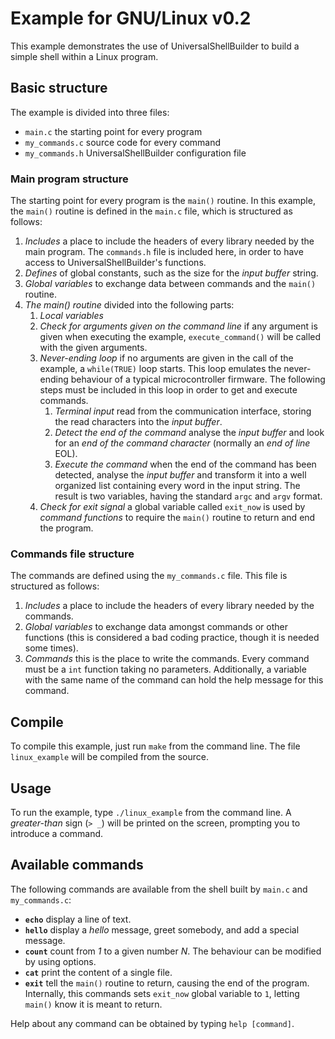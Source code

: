 # Example for GNU/Linux v0.2

This example demonstrates the use of UniversalShellBuilder to build a simple
shell within a Linux program.

## Basic structure
The example is divided into three files:
* `main.c` the starting point for every program
* `my_commands.c` source code for every command
* `my_commands.h` UniversalShellBuilder configuration file

### Main program structure
The starting point for every program is the `main()` routine. In this example, the `main()` routine is defined in the `main.c` file, which is structured as follows:

1. *Includes* a place to include the headers of every library needed by the main program. The `commands.h` file
is included here, in order to have access to UniversalShellBuilder's functions.
2. *Defines* of global constants, such as the size for the *input buffer* string.
3. *Global variables* to exchange data between commands and the `main()` routine.
4. *The main() routine* divided into the following parts:
    1. *Local variables*
    2. *Check for arguments given on the command line* if any argument is given when executing the example, `execute_command()` will be called with the given arguments.
    3. *Never-ending loop* if no arguments are given in the call of the example, a `while(TRUE)` loop starts. This loop emulates the never-ending behaviour of a typical microcontroller firmware. The following steps must be included in this loop in order to get and execute commands.
        1. *Terminal input* read from the communication interface, storing the read characters into the *input buffer*.
        2. *Detect the end of the command* analyse the *input buffer* and look for an *end of the command character* (normally an *end of line* EOL).
        3. *Execute the command* when the end of the command has been detected, analyse the *input buffer* and transform it into a well organized list containing every word in the input string. The result is two variables, having the standard `argc` and `argv` format.
    4. *Check for exit signal* a global variable called `exit_now` is used by *command functions* to require the `main()` routine to return and end the program.


### Commands file structure
The commands are defined using the `my_commands.c` file. This file is structured as follows:

1. *Includes* a place to include the headers of every library needed by the
commands.
2. *Global variables* to exchange data amongst commands or other functions
(this is considered a bad coding practice, though it is needed some times).
3. *Commands* this is the place to write the commands. Every command must be a `int` function taking no parameters. Additionally, a variable with the same name of the command can hold the help message for this command.


## Compile
To compile this example, just run `make` from the command line. The file `linux_example` will be compiled from the source.


## Usage
To run the example, type `./linux_example` from the command line. A *greater-than* sign (`> _`) will be printed on the screen, prompting you to introduce a command.


## Available commands
The following commands are available from the shell built by `main.c` and `my_commands.c`:

* **`echo`** display a line of text.
* **`hello`** display a *hello* message, greet somebody, and add a special message.
* **`count`** count from *1* to a given number *N*. The behaviour can be modified by using options.
* **`cat`** print the content of a single file.
* **`exit`** tell the `main()` routine to return, causing the end of the program. Internally, this commands sets `exit_now` global variable to `1`, letting `main()` know it is meant to return.

Help about any command can be obtained by typing `help [command]`.
